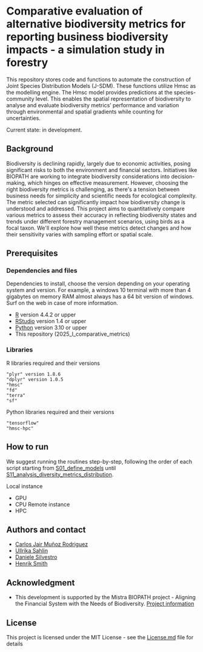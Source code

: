 
# Comparative evaluation of alternative biodiversity metrics for reporting business biodiversity impacts - a simulation study in forestry 

This repository stores code and functions to automate the construction of Joint Species Distribution Models (J-SDM). These functions utilize Hmsc as the modelling engine. The Hmsc model provides predictions at the species-community level. This enables the spatial representation of biodiversity to analyse and evaluate biodiversity metrics’ performance and variation through environmental and spatial gradients while counting for uncertainties.

Current state: in development.

## Background

Biodiversity is declining rapidly, largely due to economic activities, posing significant risks to both the environment and financial sectors. Initiatives like BIOPATH are working to integrate biodiversity considerations into decision-making, which hinges on effective measurement. However, choosing the right biodiversity metrics is challenging, as there's a tension between business needs for simplicity and scientific needs for ecological complexity. The metric selected can significantly impact how biodiversity change is understood and addressed. This project aims to quantitatively compare various metrics to assess their accuracy in reflecting biodiversity states and trends under different forestry management scenarios, using birds as a focal taxon. We'll explore how well these metrics detect changes and how their sensitivity varies with sampling effort or spatial scale.

## Prerequisites

### Dependencies and files

Dependencies to install, choose the version depending on your operating system and version. For example, a windows 10 terminal with more than 4 gigabytes on memory RAM almost always has a 64 bit version of windows. Surf on the web in case of more information.

* [R](https://cran.r-project.org/mirrors.html) version 4.4.2 or upper
* [RStudio](https://www.rstudio.com/products/rstudio/download/#download) version 1.4 or upper
* [Python]() version 3.10 or upper
* This repository (2025_I_comparative_metrics)

### Libraries
R libraries required and their versions

```
"plyr" version 1.8.6
"dplyr" version 1.0.5
"hmsc"
"fd"
"terra"
"sf"
```

Python libraries required and their versions

```
"tensorflow" 
"hmsc-hpc"
```

## How to run

We suggest running the routines step-by-step, following the order of each script starting from [S01_define_models](https://github.com/cmunozr/2025_I_comparative_metrics/blob/main/R/S01_define_models.qmd) until [S11_analysis_diversity_metrics_distribution](https://github.com/cmunozr/2025_I_comparative_metrics/blob/main/R/S11_analysis_diversity_metrics_distribution.R).

Local instance
-   GPU
-   CPU
Remote instance
-   HPC


## Authors and contact

* [Carlos Jair Muñoz Rodriguez](https://www.linkedin.com/in/carlos-jair-munoz/)
* [Ullrika Sahlin](https://www.cec.lu.se/ullrika-sahlin)
* [Daniele Silvestro](https://bsse.ethz.ch/cevo/the-group/people/person-detail.dsilvestro.html)
* [Henrik Smith](https://www.cec.lu.se/henrik-smith)

## Acknowledgment

* This development is supported by the Mistra BIOPATH project - Aligning the Financial System with the Needs of Biodiversity. [Project information](https://www.mistrabiopath.se/)

## License

This project is licensed under the MIT License - see the [License.md](LICENSE.md) file for details



